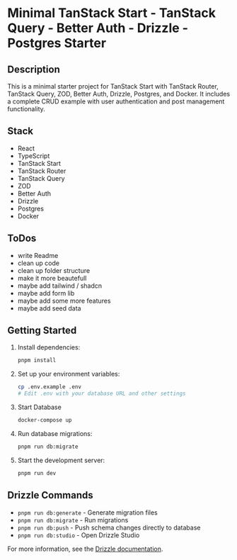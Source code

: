 # Minimal TanStack Start - TanStack Query - Better Auth - Drizzle - Postgres Starter

## Description
This is a minimal starter project for TanStack Start with TanStack Router, TanStack Query, ZOD, Better Auth, Drizzle, Postgres, and Docker. It includes a complete CRUD example with user authentication and post management functionality.

## Stack
- React
- TypeScript
- TanStack Start
- TanStack Router
- TanStack Query
- ZOD
- Better Auth
- Drizzle
- Postgres
- Docker

## ToDos
- write Readme
- clean up code
- clean up folder structure
- make it more beautefull
- maybe add tailwind / shadcn
- maybe add form lib
- maybe add some more features
- maybe add seed data

## Getting Started

1. Install dependencies:
   ```bash
   pnpm install
   ```

2. Set up your environment variables:
   ```bash
   cp .env.example .env
   # Edit .env with your database URL and other settings
   ```

2. Start Database 
   ```bash
   docker-compose up
   ```

3. Run database migrations:
   ```bash
   pnpm run db:migrate
   ```

4. Start the development server:
   ```bash
   pnpm run dev
   ```

## Drizzle Commands

- `pnpm run db:generate` - Generate migration files
- `pnpm run db:migrate` - Run migrations
- `pnpm run db:push` - Push schema changes directly to database
- `pnpm run db:studio` - Open Drizzle Studio

For more information, see the [Drizzle documentation](https://orm.drizzle.team/docs/overview).

